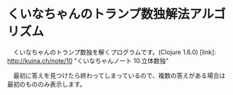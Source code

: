 くいなちゃんのトランプ数独解法アルゴリズム
======================

　くいなちゃんのトランプ数独を解くプログラムです。(Clojure 1.6.0)
[link]: http://kuina.ch/note/10 "くいなちゃんノート 10.立体数独"

　最初に答えを見つけたら終わってしまっているので、複数の答えがある場合は最初のもののみ表示します。
